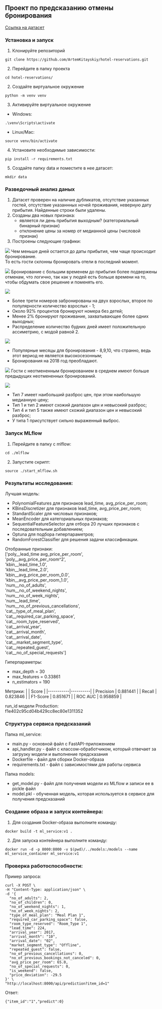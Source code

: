 ## Проект по предсказанию отмены бронирования
[Ссылка на датасет](https://www.kaggle.com/datasets/ahsan81/hotel-reservations-classification-dataset)


### Установка и запуск
1. Клонируйте репозиторий
```
git clone https://github.com/ArtemKitayskiy/hotel-reservations.git
```
2. Перейдите в папку проекта
```
cd hotel-reservations/
```
2. Создайте виртуальное окружение
```
python -m venv venv
```
3. Активируйте виртуальное окружение
- Windows:

```
.\venv\Scripts\activate
```
- Linux/Mac:
```
source venv/bin/activate
```
4. Установите необходимые зависимости:
```
pip install -r requirements.txt
```
5. Создайте папку data и поместите в нее датасет:
```
mkdir data
```

### Разведочный анализ даных
1) Датасет проверен на наличие дубликатов, отсутствие указанных гостей, отсутствие указаннных ночей проживания, неверную дату прибытия. Найденные строки были удалены.
2) Созданы два новых признака: 
    - является ли день прибытия выходным? (категориальный бинарный признак)
    - отклонение цены за номер от медианной цены (числовой признак)
3) Построены следующие графики:

![](eda/lead_time_histplot.png)
Чем меньше дней остается до даты прибытия, чем чаще происходит бронирование.   
То есть гости склонны бронировать отели в последний момент.

![](eda/lead_time_by_booking_status_boxplot.png)
Бронирование с большим временем до прибытия более подвержены отменам, что логично, так как у людей есть больше времени на то, чтобы обдумать свое решение и поменять его.

![](eda/adults_children_nights_barplot.png)
- Более трети номеров забронированы на двух взрослых, второе по популярности количество взрослых - 1;
- Около 92% процентов бронируют номера без детей;
- Менее 2% бронируют проживание, захватывающее более одних выходных;
- Распределение количество будних дней имеет положительную ассиметрию, с модой равной 2.

![](eda/arrival_barplot.png)
- Популярные месяцы для бронирования - 8,9,10, что странно, ведь этот вериод не является высокосезонным;
- Бронирования на 2018 год преобладают.

![](eda/previous_cancellations_by_booking_status_barplot.png)
Гости с неотмененным бронированием в среднем имеют больше предыдущих неотмененных бронирований.

![](eda/avg_price_per_room_by_room_type_boxplot.png)
- Тип 7 имеет наибольший разброс цен, при этом наибольшую медианную цену;
- Тип 1 и тип 2 имеют схожий диапазон цен и невысокий разброс;
- Тип 4 и тип 5 также имеют схожий диапазон цен и невысокий разброс;
- У типа 1 присутствует сильно выраженный выброс.

### Запуск MLflow
1. Перейдите в папку с mlflow:
```
cd ./mlflow
```
2. Запустите скрипт:
```
source ./start_mlflow.sh
```

### Результаты исследования:
Лучшая модель:

- PolynomialFeatures для признаков lead_time, avg_price_per_room;
- KBinsDiscretizer для признаков lead_time, avg_price_per_room;
- StandardScaler для числовых признаков;
- MeanEncoder для категориальных признаков;
- SequentialFeatureSelector для отбора 20 лучших признаков с последовательным добавлением;
- Optuna для подбора гиперпараметров;
- RandomForestClassifier для решения задачи классификации.

Отобранные признаки:  
['poly__lead_time avg_price_per_room',  
 'poly__avg_price_per_room^2',  
 'kbin__lead_time_1.0',  
 'kbin__lead_time_2.0',  
 'kbin__avg_price_per_room_0.0',  
 'kbin__avg_price_per_room_1.0',  
 'num__no_of_adults',  
 'num__no_of_weekend_nights',  
 'num__no_of_week_nights',  
 'num__lead_time',  
 'num__no_of_previous_cancellations',  
 'cat__type_of_meal_plan',  
 'cat__required_car_parking_space',  
 'cat__room_type_reserved',  
 'cat__arrival_year',  
 'cat__arrival_month',  
 'cat__arrival_date',  
 'cat__market_segment_type',  
 'cat__repeated_guest',  
 'cat__no_of_special_requests']

Гиперпараметры:
- max_depth = 30
- max_features = 0.33861
- n_estimators = 190

Метрики:
|           | Score    |
|-----------|----------|
| Precision | 0.881441 |
| Recall    | 0.823846 |
| F1-Score  | 0.851671 |
| ROC AUC   | 0.958859 |

run_id модели Production:  
f1e402c95cd04b429cc8ec80e1311352

### Структура сервиса предсказаний

Папка ml_service:
- main.py - основной файл с FastAPI-приложением
- api_handler.py - файл с классом-обработчиком, который отвечает за загрузку модели и выполнение предсказания
- Dockerfile - файл для сборки Docker-образа
- requirements.txt - файл с зависимостями для работы сервиса

Папка models:
- get_model.py - файл для получения модели из MLflow и записи ее в pickle файл
- model.pkl - обученная модель, которая используется в сервисе для получения предсказаний

### Создание образа и запуск контейнера:
1. Для создания Docker-образа выполните команду:
```
docker build -t ml_service:v1 .
```

2. Для запуска контейнера выполните команду:
```
docker run -d -p 8000:8000 -v $(pwd)/../models:/models --name ml_service_container ml_service:v1
```

### Проверка работоспособности:

Пример запроса:
```
curl -X POST \
-H "Content-Type: application/json" \
-d '{
  "no_of_adults": 2,
  "no_of_children": 0,
  "no_of_weekend_nights": 1,
  "no_of_week_nights": 2,
  "type_of_meal_plan": "Meal Plan 1",
  "required_car_parking_space": false,
  "room_type_reserved": "Room_Type 1",
  "lead_time": 224,
  "arrival_year": 2017,
  "arrival_month": "10",
  "arrival_date": "02",
  "market_segment_type": "Offline",
  "repeated_guest": false,
  "no_of_previous_cancellations": 0,
  "no_of_previous_bookings_not_canceled": 0,
  "avg_price_per_room": 65.0,
  "no_of_special_requests": 0,
  "is_weekend": false,
  "price_deviation": -29.5
}' \
"http://localhost:8000/api/prediction?item_id=1"
```

Ответ:
```
{"item_id":"1","predict":0}
```



